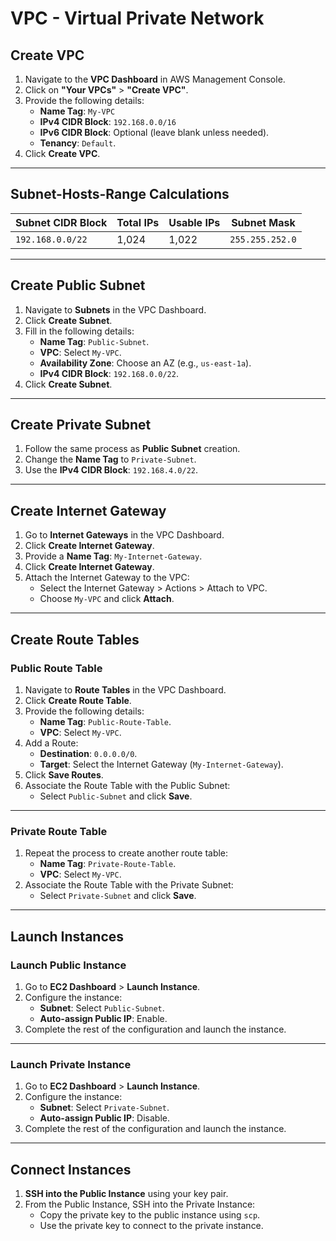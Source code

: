 # VPC - Virtual Private Network

## **Create VPC**
1. Navigate to the **VPC Dashboard** in AWS Management Console.
2. Click on **"Your VPCs"** > **"Create VPC"**.
3. Provide the following details:
   - **Name Tag**: `My-VPC`
   - **IPv4 CIDR Block**: `192.168.0.0/16`
   - **IPv6 CIDR Block**: Optional (leave blank unless needed).
   - **Tenancy**: `Default`.
4. Click **Create VPC**.

---

## **Subnet-Hosts-Range Calculations**
| **Subnet CIDR Block** | **Total IPs** | **Usable IPs** | **Subnet Mask**       |
|------------------------|---------------|----------------|-----------------------|
| `192.168.0.0/22`      | 1,024         | 1,022          | `255.255.252.0`       |

---

## **Create Public Subnet**
1. Navigate to **Subnets** in the VPC Dashboard.
2. Click **Create Subnet**.
3. Fill in the following details:
   - **Name Tag**: `Public-Subnet`.
   - **VPC**: Select `My-VPC`.
   - **Availability Zone**: Choose an AZ (e.g., `us-east-1a`).
   - **IPv4 CIDR Block**: `192.168.0.0/22`.
4. Click **Create Subnet**.

---

## **Create Private Subnet**
1. Follow the same process as **Public Subnet** creation.
2. Change the **Name Tag** to `Private-Subnet`.
3. Use the **IPv4 CIDR Block**: `192.168.4.0/22`.

---

## **Create Internet Gateway**
1. Go to **Internet Gateways** in the VPC Dashboard.
2. Click **Create Internet Gateway**.
3. Provide a **Name Tag**: `My-Internet-Gateway`.
4. Click **Create Internet Gateway**.
5. Attach the Internet Gateway to the VPC:
   - Select the Internet Gateway > Actions > Attach to VPC.
   - Choose `My-VPC` and click **Attach**.

---

## **Create Route Tables**
### **Public Route Table**
1. Navigate to **Route Tables** in the VPC Dashboard.
2. Click **Create Route Table**.
3. Provide the following details:
   - **Name Tag**: `Public-Route-Table`.
   - **VPC**: Select `My-VPC`.
4. Add a Route:
   - **Destination**: `0.0.0.0/0`.
   - **Target**: Select the Internet Gateway (`My-Internet-Gateway`).
5. Click **Save Routes**.
6. Associate the Route Table with the Public Subnet:
   - Select `Public-Subnet` and click **Save**.

---

### **Private Route Table**
1. Repeat the process to create another route table:
   - **Name Tag**: `Private-Route-Table`.
   - **VPC**: Select `My-VPC`.
2. Associate the Route Table with the Private Subnet:
   - Select `Private-Subnet` and click **Save**.

---

## **Launch Instances**
### **Launch Public Instance**
1. Go to **EC2 Dashboard** > **Launch Instance**.
2. Configure the instance:
   - **Subnet**: Select `Public-Subnet`.
   - **Auto-assign Public IP**: Enable.
3. Complete the rest of the configuration and launch the instance.

---

### **Launch Private Instance**
1. Go to **EC2 Dashboard** > **Launch Instance**.
2. Configure the instance:
   - **Subnet**: Select `Private-Subnet`.
   - **Auto-assign Public IP**: Disable.
3. Complete the rest of the configuration and launch the instance.

---

## **Connect Instances**
1. **SSH into the Public Instance** using your key pair.
2. From the Public Instance, SSH into the Private Instance:
   - Copy the private key to the public instance using `scp`.
   - Use the private key to connect to the private instance.
